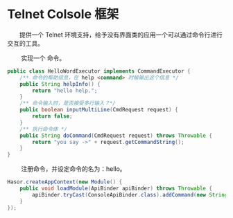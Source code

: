 # Telnet Colsole 框架

&emsp;&emsp;提供一个 Telnet 环境支持，给予没有界面类的应用一个可以通过命令行进行交互的工具。

&emsp;&emsp; 实现一个 命令。
```java
public class HelloWordExecutor implements CommandExecutor {
    /** 命令的帮助信息，在 help <command> 时候输出这个信息 */
    public String helpInfo() {
        return "hello help.";  
    }
    /** 命令输入时，是否接受多行输入？*/
    public boolean inputMultiLine(CmdRequest request) {
        return false; 
    }
    /** 执行命令体 */
    public String doCommand(CmdRequest request) throws Throwable {
        return "you say ->" + request.getCommandString();
    }
}
```

&emsp;&emsp; 注册命令，并设定命令的名为：hello。
```java
Hasor.createAppContext(new Module() {
    public void loadModule(ApiBinder apiBinder) throws Throwable {
        apiBinder.tryCast(ConsoleApiBinder.class).addCommand(new String[] { "hello" }, HelloWordExecutor.class);
    }
});
```

